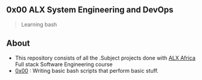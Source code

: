 ## 0x00 ALX System Engineering and DevOps 

>Learning bash

## About

- This repository consists of all the .Subject projects done with [ALX Africa](https://www.alxafrica.com/) Full stack Software Engineering course
- [0x00](./0x00-shell_basics) : Writing basic bash scripts that perform basic stuff.
